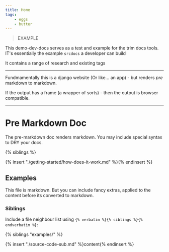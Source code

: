 ```yaml
---
title: Home
tags:
    - eggs
    - butter
---
```



> EXAMPLE

This demo-dev-docs serves as a test and example for the trim docs tools.
IT's essentially the example `srcdocs` a developer can build

It contains a range of research and existing tags

---


Fundmamentally this is a django website (Or like... an app) - but renders _pre_ markdown to markdown.

If the output has a frame (a wrapper of sorts) - then the output is browser compatible.


---


# Pre Markdown Doc

The pre-markdown doc renders markdown. You may include special syntax to DRY your docs.

{% siblings %}

{% insert "./getting-started/how-does-it-work.md" %}{% endinsert %}

## Examples

This file is markdown. But you can include fancy extras, applied to the content
before its converted to markdown.

### Siblings

Include a file neighbour list using `{% verbatim %}{% siblings %}{% endverbatim %}`:

{% siblings "examples/" %}

{% insert "./source-code-sub.md" %}content{% endinsert %}